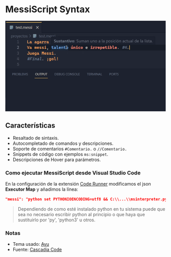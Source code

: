 # MessiScript Syntax

![MessiSyntax](intro.gif)

## Características
- Resaltado de sintaxis.
- Autocompletado de comandos y descripciones.
- Soporte de comentarios `#Comentario.` o `//Comentario.`
- Snippets de código con ejemplos `ms:snippet`.
- Descripciones de Hover para parámetros.

### Como ejecutar MessiScript desde Visual Studio Code
En la configuración de la extensión [Code Runner](https://marketplace.visualstudio.com/items?itemName=formulahendry.code-runner) modificamos el json **Executor Map** y añadimos la línea:
```json
"messi": "python set PYTHONIOENCODING=utf8 && C:\\...\\msinterpreter.py"
```
> Dependiendo de como esté instalado python en tu sistema puede que sea no necesario escribir python al principio o que haya que sustituirlo por 'py', 'python3' u otros.


### Notas
- Tema usado: [Ayu](https://marketplace.visualstudio.com/items?itemName=teabyii.ayu)
- Fuente: [Cascadia Code](https://github.com/microsoft/cascadia-code)
